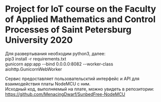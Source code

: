 # Project for IoT course on the Faculty of Applied Mathematics and Control Processes of Saint Petersburg University 2020

Для развертывания необходим python3, далее: \
pip3 install -r requirements.txt \
gunicorn app:app --bind 0.0.0.0:8082 --worker-class aiohttp.GunicornWebWorker 

Сервис предоставляет пользовательсктий интерфейс и API для взаимодействия платы NodeMCU с ним. \
Исходный код, выполняемый на плате, можно увидеть в репозитории: \
https://github.com/MenacingDwarf/SunbedFree-NodeMCU
